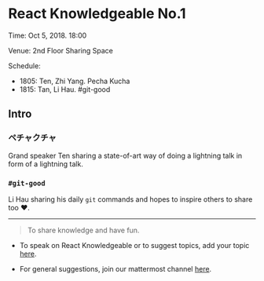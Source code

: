 # React Knowledgeable No.1

Time: Oct 5, 2018. 18:00

Venue: 2nd Floor Sharing Space

Schedule:

- 1805: Ten, Zhi Yang. Pecha Kucha
- 1815: Tan, Li Hau. #git-good

## Intro

### ペチャクチャ

Grand speaker Ten sharing a state-of-art way of doing a lightning talk in form of a lightning talk.

### `#git-good`

Li Hau sharing his daily `git` commands and hopes to inspire others to share too ❤️.

---

> To share knowledge and have fun.

- To speak on React Knowledgeable or to suggest topics, add your topic [here](../call-for-papers.md).

- For general suggestions, join our mattermost channel [here](https://mattermost.garenanow.com/sea/channels/react-knowledgeable).
